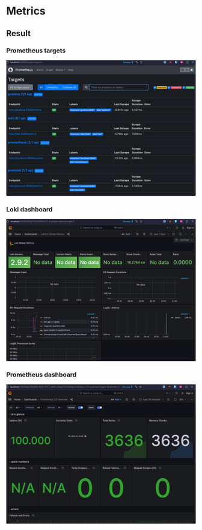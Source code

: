 
# Metrics

## Result

### Prometheus targets

![Prometheus targets](screenshots/prom_targets.jpeg)

### Loki dashboard

![Loki dashboard](screenshots/loki_dashboard.jpeg)

### Prometheus dashboard

![Prometheus dashboard](screenshots/prom_dashboard.jpeg)
